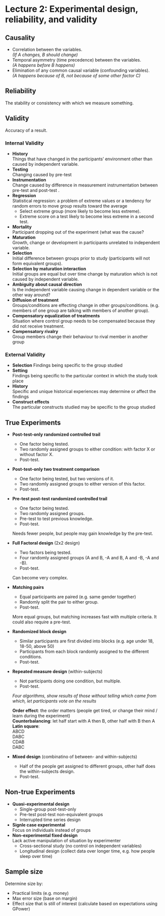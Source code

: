 # Lecture 2: Experimental design, reliability, and validity

## Causality
- Correlation between the variables.  
  _(If A changes, B should change)_
- Temporal asymmetry (time precedence) between the variables.  
  _(A happens before B happens)_
- Elimination of any common causal variable (confounding variables).  
  _(A happens because of B, not because of some other factor C)_

## Reliability
The stability or consistency with which we measure something.

## Validity
Accuracy of a result.

### Internal Validity
- **History**  
  Things that have changed in the participants’ environment other than caused by independent variable.
- **Testing**  
  Changing caused by pre-test
- **Instrumentation**  
  Change caused by difference in measurement instrumentation between pre-test and post-test .
- **Regression**  
  Statistical regression: a problem of extreme values or a tendency for random errors to move group results toward the average
  - Select extreme group (more likely to become less extreme).
  - Extreme score on a test likely to become less extreme in a second test.
- **Mortality**  
  Participant dropping out of the experiment (what was the cause?
- **Maturation**  
  Growth, change or development in participants unrelated to independent variable.
- **Selection**  
  Initial difference between groups prior to study (participants will not form equivalent groups).
- **Selection by maturation interaction**  
  Initial groups are equal but over time change by maturation which is not caused by independent variable.
- **Ambiguity about causal direction**  
  Is the independent variable causing change in dependent variable or the other way around?
- **Diffusion of treatment**  
  Groups/conditions are effecting change in other groups/conditions. (e.g. members of one group are talking with members of another group).
- **Compensatory equalization of treatments**  
  Situation where control group needs to be compensated because they did not receive treatment.
- **Compensatory rivalry**  
  Group members change their behaviour to rival member in another group

### External Validity
- **Selection**
  Findings being specific to the group studied
- **Setting**  
  Findings being specific to the particular context in which the study took place
- **History**  
  Specific and unique historical experiences may determine or affect the findings
- **Construct effects**  
  The particular constructs studied may be specific to the group studied 

## True Experiments
- **Post-test-only randomized controlled trail**
  - One factor being tested.  
  - Two randomly assigned groups to either condition: with factor X or without factor X.  
  - Post-test.
- **Post-test-only two treatment comparison**
  - One factor being tested, but two versions of it.  
  - Two randomly assigned groups to either version of this factor.  
  - Post-test.
- **Pre-test post-test randomized controlled trail**
  - One factor being tested.  
  - Two randomly assigned groups.  
  - Pre-test to test previous knowledge.  
  - Post-test.

  Needs fewer people, but people may gain knowledge by the pre-test.
- **Full Factoral design** (2x2 design)  
  - Two factors being tested.
  - Four randomly assigned groups (A and B, -A and B, A and -B, -A and -B).
  - Post-test.

  Can become very complex.
- **Matching pairs**
  - Equal participants are paired (e.g. same gender together)
  - Randomly split the pair to either group.
  - Post-test.
  
  More equal groups, but matching increases fast with multiple criteria. It could also require a pre-test.
- **Randomized block design**
  - Similar participants are first divided into blocks (e.g. age under 18, 18-50, above 50)
  - Participants from each block randomly assigned to the different conditions.
  - Post-test.
- **Repeated measure design** (within-subjects)
  - Not participants doing one condition, but multiple.
  - Post-test.
  
  _Four algorithms, show results of those without telling which came from which, let participants vote on the results_  
  
  **Order effect**: the order matters (people get tired, or change their mind / learn during the experiment)  
  **Counterbalancing**: let half start with A then B, other half with B then A  
  **Latin square**:  
  ABCD  
  DABC  
  CDAB  
  DABC
- **Mixed design** (combinatino of between- and within-subjects)
  - Half of the people get assigned to different groups, other half does the within-subjects design.
  - Post-test.

## Non-true Experiments
- **Quasi-experimental design**  
  - Single-group post-test-only
  - Pre-test post-test non-equivalent groups
  - Interrupted time series design
- **Signle case experimental**  
  Focus on individuals instead of groups
- **Non-experimental fixed design**  
  Lack active manipulation of situation by experimenter
  - Cross-sectional study (no control on independent variables)
  - Longitudinal design (collect data over longer time, e.g. how people sleep over time)

## Sample size
Determine size by:
- Practical limits (e.g. money)
- Max error size (base on margin)
- Effect size that is still of interest (calculate based on expectations using GPower)
